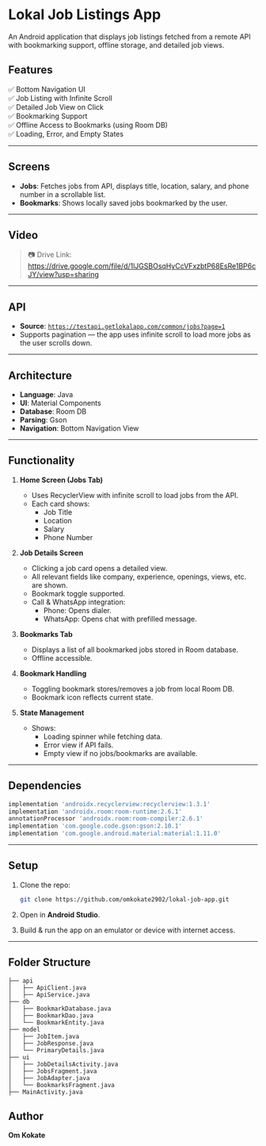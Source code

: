 # Lokal Job Listings App

An Android application that displays job listings fetched from a remote API with bookmarking support, offline storage, and detailed job views.

## Features

✅ Bottom Navigation UI  
✅ Job Listing with Infinite Scroll  
✅ Detailed Job View on Click  
✅ Bookmarking Support  
✅ Offline Access to Bookmarks (using Room DB)  
✅ Loading, Error, and Empty States  

---

## Screens

- **Jobs**: Fetches jobs from API, displays title, location, salary, and phone number in a scrollable list.
- **Bookmarks**: Shows locally saved jobs bookmarked by the user.

---

## Video

> 📷 Drive Link: https://drive.google.com/file/d/1lJGSBOsqHyCcVFxzbtP68EsRe1BP6cJY/view?usp=sharing

---

## API

- **Source**: [`https://testapi.getlokalapp.com/common/jobs?page=1`](https://testapi.getlokalapp.com/common/jobs?page=1)  
- Supports pagination — the app uses infinite scroll to load more jobs as the user scrolls down.

---

## Architecture

- **Language**: Java
- **UI**: Material Components
- **Database**: Room DB
- **Parsing**: Gson
- **Navigation**: Bottom Navigation View

---

## Functionality

1. **Home Screen (Jobs Tab)**  
   - Uses RecyclerView with infinite scroll to load jobs from the API.
   - Each card shows:
     - Job Title
     - Location
     - Salary
     - Phone Number

2. **Job Details Screen**  
   - Clicking a job card opens a detailed view.
   - All relevant fields like company, experience, openings, views, etc. are shown.
   - Bookmark toggle supported.
   - Call & WhatsApp integration:
     - Phone: Opens dialer.
     - WhatsApp: Opens chat with prefilled message.

3. **Bookmarks Tab**  
   - Displays a list of all bookmarked jobs stored in Room database.
   - Offline accessible.

4. **Bookmark Handling**  
   - Toggling bookmark stores/removes a job from local Room DB.
   - Bookmark icon reflects current state.

5. **State Management**  
   - Shows:
     - Loading spinner while fetching data.
     - Error view if API fails.
     - Empty view if no jobs/bookmarks are available.

---

## Dependencies

```groovy
implementation 'androidx.recyclerview:recyclerview:1.3.1'
implementation 'androidx.room:room-runtime:2.6.1'
annotationProcessor 'androidx.room:room-compiler:2.6.1'
implementation 'com.google.code.gson:gson:2.10.1'
implementation 'com.google.android.material:material:1.11.0'
```

---

## Setup

1. Clone the repo:
   ```bash
   git clone https://github.com/omkokate2902/lokal-job-app.git
   ```

2. Open in **Android Studio**.

3. Build & run the app on an emulator or device with internet access.

---

## Folder Structure

```
├── api
│   ├── ApiClient.java
│   ├── ApiService.java
├── db
│   ├── BookmarkDatabase.java
│   ├── BookmarkDao.java
│   └── BookmarkEntity.java
├── model
│   ├── JobItem.java
│   ├── JobResponse.java
│   └── PrimaryDetails.java
├── ui
│   ├── JobDetailsActivity.java
│   ├── JobsFragment.java
│   ├── JobAdapter.java
│   └── BookmarksFragment.java
├── MainActivity.java
```

## Author

**Om Kokate**
